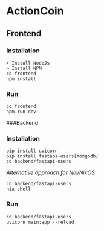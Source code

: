 # ActionCoin

## Frontend

### Installation

```shell
> Install NodeJs
> Install NPM
cd frontend
npm install
```

### Run

```shell
cd frontend
npm run dev
```

###Backend

### Installation

```shell
pip install uvicorn
pip install fastapi-users[mongodb]
cd backend/fastapi-users
```

*Alternative approach for Nix/NixOS*

```shell
cd backend/fastapi-users
nix-shell
```
### Run

```shell
cd backend/fastapi-users
uvicorn main:app --reload
```
